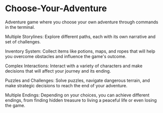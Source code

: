 # Choose-Your-Adventure
Adventure game where you choose your own adventure through commands in the terminal.


Multiple Storylines: Explore different paths, each with its own narrative and set of challenges.

Inventory System: Collect items like potions, maps, and ropes that will help you overcome obstacles and influence the game's outcome.

Complex Interactions: Interact with a variety of characters and make decisions that will affect your journey and its ending.

Puzzles and Challenges: Solve puzzles, navigate dangerous terrain, and make strategic decisions to reach the end of your adventure.

Multiple Endings: Depending on your choices, you can achieve different endings, from finding hidden treasure to living a peaceful life or even losing the game.
